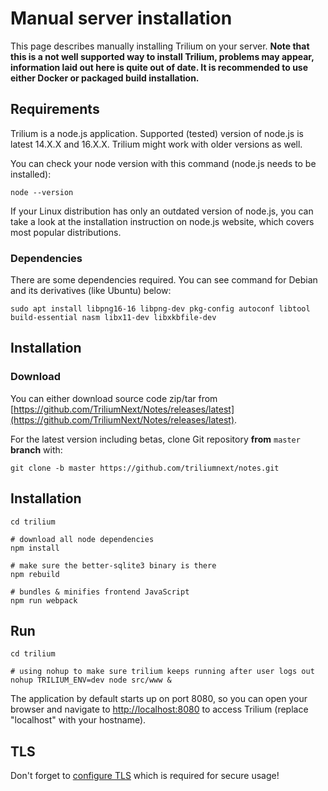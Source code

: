 # Manual server installation
This page describes manually installing Trilium on your server. **Note that this is a not well supported way to install Trilium, problems may appear, information laid out here is quite out of date. It is recommended to use either Docker or packaged build installation.**

## Requirements

Trilium is a node.js application. Supported (tested) version of node.js is latest 14.X.X and 16.X.X. Trilium might work with older versions as well.

You can check your node version with this command (node.js needs to be installed):

```
node --version
```

If your Linux distribution has only an outdated version of node.js, you can take a look at the installation instruction on node.js website, which covers most popular distributions.

### Dependencies

There are some dependencies required. You can see command for Debian and its derivatives (like Ubuntu) below:

```
sudo apt install libpng16-16 libpng-dev pkg-config autoconf libtool build-essential nasm libx11-dev libxkbfile-dev
```

## Installation

### Download

You can either download source code zip/tar from [https://github.com/TriliumNext/Notes/releases/latest](https://github.com/TriliumNext/Notes/releases/latest).

For the latest version including betas, clone Git repository **from** `master` **branch** with:

```
git clone -b master https://github.com/triliumnext/notes.git
```

## Installation

```
cd trilium

# download all node dependencies
npm install

# make sure the better-sqlite3 binary is there
npm rebuild

# bundles & minifies frontend JavaScript
npm run webpack
```

## Run

```
cd trilium

# using nohup to make sure trilium keeps running after user logs out
nohup TRILIUM_ENV=dev node src/www &
```

The application by default starts up on port 8080, so you can open your browser and navigate to [http://localhost:8080](http://localhost:8080) to access Trilium (replace "localhost" with your hostname).

## TLS

Don't forget to [configure TLS](../TLS%20Configuration.md) which is required for secure usage!